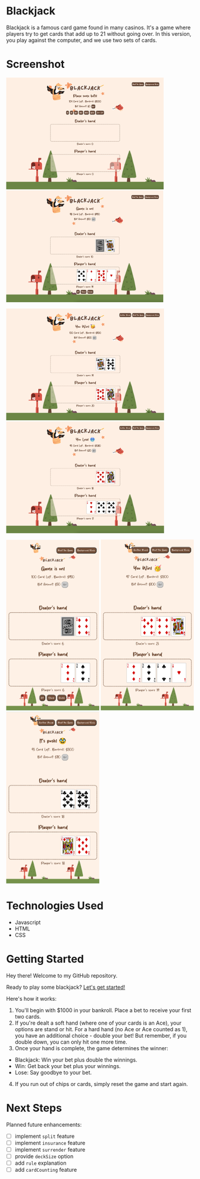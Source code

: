# Blackjack
Blackjack is a famous card game found in many casinos. It's a game where players try to get cards that add up to 21 without going over. In this version, you play against the computer, and we use two sets of cards.


# Screenshot
<p>
    <img src="./assets/img/start.png" height="300">
    <img src="./assets/img/ongoing.png" height="300">
</p>
<p>
    <img src="./assets/img/win.png" height="300">
    <img src="./assets/img/lose.png" height="300"> 
</p>
<p>
    <img src="./assets/img/mobile1.png" width="250">
    <img src="./assets/img/mobile2.png" width="250">
    <img src="./assets/img/mobile3.png" width="250">
</p>

# Technologies Used
- Javascript
- HTML
- CSS


# Getting Started
Hey there! Welcome to my GitHub repository.

Ready to play some blackjack? [Let's get started!](https://amandayclee.github.io/blackjack/)

Here's how it works:

1. You'll begin with $1000 in your bankroll. Place a bet to receive your first two cards.
2. If you're dealt a soft hand (where one of your cards is an Ace), your options are stand or hit. For a hard hand (no Ace or Ace counted as 1), you have an additional choice - double your bet! But remember, if you double down, you can only hit one more time.
3. Once your hand is complete, the game determines the winner:
- Blackjack: Win your bet plus double the winnings.
- Win: Get back your bet plus your winnings.
- Lose: Say goodbye to your bet.
4. If you run out of chips or cards, simply reset the game and start again.

# Next Steps
Planned future enhancements:
- [ ] implement `split` feature
- [ ] implement `insurance` feature
- [ ] implement `surrender` feature 
- [ ] provide `deckSize` option
- [ ] add `rule` explanation
- [ ] add `cardCounting` feature
